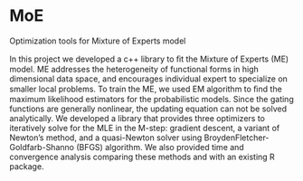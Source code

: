 # MoE
Optimization tools for Mixture of Experts model

In this project we developed a c++ library to ﬁt the Mixture of Experts (ME) model. ME addresses the heterogeneity of functional forms in high dimensional data space, and encourages individual expert to specialize on smaller local problems. To train the ME, we used EM algorithm to ﬁnd the maximum likelihood estimators for the probabilistic models. Since the gating functions are generally nonlinear, the updating equation can not be solved analytically. We developed a library that provides three optimizers to iteratively solve for the MLE in the M-step: gradient descent, a variant of Newton’s method, and a quasi-Newton solver using BroydenFletcher- Goldfarb-Shanno (BFGS) algorithm. We also provided time and convergence analysis comparing these methods and with an existing R package.

